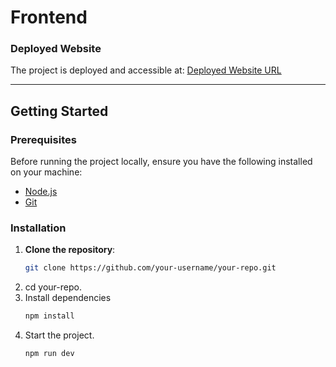 # Frontend

### Deployed Website
The project is deployed and accessible at: [Deployed Website URL](https://your-deployed-site.com)

---

## Getting Started

### Prerequisites
Before running the project locally, ensure you have the following installed on your machine:
- [Node.js](https://nodejs.org/)
- [Git](https://git-scm.com/)

### Installation

1. **Clone the repository**:
   ```bash
   git clone https://github.com/your-username/your-repo.git
2. cd your-repo.
3. Install dependencies
   ```bash
   npm install
   ```
4. Start the project.
   ```bash
   npm run dev
   ```
